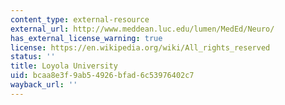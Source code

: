 ```yaml
---
content_type: external-resource
external_url: http://www.meddean.luc.edu/lumen/MedEd/Neuro/
has_external_license_warning: true
license: https://en.wikipedia.org/wiki/All_rights_reserved
status: ''
title: Loyola University
uid: bcaa8e3f-9ab5-4926-bfad-6c53976402c7
wayback_url: ''
---
```

